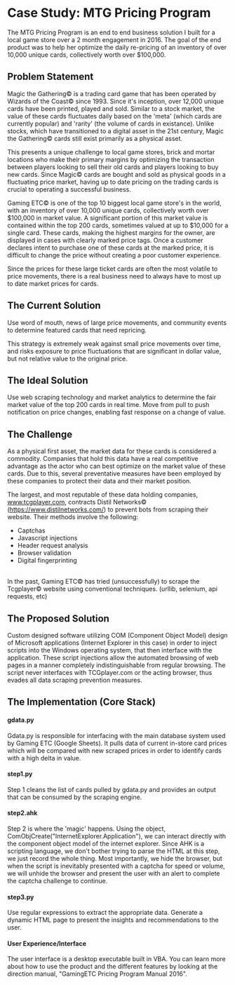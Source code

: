 Case Study: MTG Pricing Program
============
The MTG Pricing Program is an end to end business solution I built for a local game store over a 2 month engagement in 2016. The goal of the end product was to help her optimize the daily re-pricing of an inventory of over 10,000 unique cards, collectively worth over $100,000.

Problem Statement
--------------- 
Magic the Gathering© is a trading card game that has been operated by Wizards of the Coast© since 1993. Since it's inception, over 12,000 unique cards have been printed, played and sold. Similar to a stock market, the value of these cards fluctuates daily based on the 'meta' (which cards are currently popular) and 'rarity' (the volume of cards in existance). Unlike stocks, which have transitioned to a digital asset in the 21st century, Magic the Gathering© cards still exist primarily as a physical asset.<br/>

This presents a unique challenge to local game stores, brick and mortar locations who make their primary margins by optimizing the transaction between players looking to sell their old cards and players looking to buy new cards. Since Magic© cards are bought and sold as physical goods in a fluctuating price market, having up to date pricing on the trading cards is crucial to operating a successful business.<br/>

Gaming ETC© is one of the top 10 biggest local game store's in the world, with an inventory of over 10,000 unique cards, collectively worth over $100,000 in market value. A significant portion of this market value is contained within the top 200 cards, sometimes valued at up to $10,000 for a single card. These cards, making the highest margins for the owner, are displayed in cases with clearly marked price tags. Once a customer declares intent to purchase one of these cards at the marked price, it is difficult to change the price without creating a poor customer experience. <br/>

Since the prices for these large ticket cards are often the most volatile to price movements, there is a real business need to always have to most up to date market prices for cards.

The Current Solution
--------------- 
Use word of mouth, news of large price movements, and community events to determine featured cards that need repricing.<br/>

This strategy is extremely weak against small price movements over time, and risks exposure to price fluctuations that are significant in dollar value, but not relative value to the original price.

The Ideal Solution
--------------- 
Use web scraping technology and market analytics to determine the fair market value of the top 200 cards in real time. Move from pull to push notification on price changes, enabling fast response on a change of value.

The Challenge
--------------- 
As a physical first asset, the market data for these cards is considered a commodity. Companies that hold this data have a real competitive advantage as the actor who can best optimize on the market value of these cards. Due to this, several preventative measures have been employed by these companies to protect their data and their market position. <br/>

The largest, and most reputable of these data holding companies, www.tcgplayer.com, contracts Distil Networks© (https://www.distilnetworks.com/) to prevent bots from scraping their website. Their methods involve the following:
* Captchas
* Javascript injections
* Header request analysis
* Browser validation
* Digital fingerprinting
<br/>
In the past, Gaming ETC© has tried (unsuccessfully) to scrape the Tcgplayer© website using conventional techniques. (urllib, selenium, api requests, etc)

The Proposed Solution
--------------- 
Custom designed software utilizing COM (Component Object Model) design of Microsoft applications (Internet Explorer in this case) in order to inject scripts into the Windows operating system, that then interface with the application. These script injections allow the automated browsing of web pages in a manner completely indistinguishable from regular browsing. The script never interfaces with TCGplayer.com or the acting browser, thus evades all data scraping prevention measures.

The Implementation (Core Stack)
--------------- 
#### gdata.py ####
Gdata.py is responsible for interfacing with the main database system used by Gaming ETC (Google Sheets). It pulls data of current in-store card prices which will be compared with new scraped prices in order to identify cards with a high delta in value.
#### step1.py ####
Step 1 cleans the list of cards pulled by gdata.py and provides an output that can be consumed by the scraping engine.
#### step2.ahk ####
Step 2 is where the 'magic' happens. Using the object, ComObjCreate("InternetExplorer.Application"), we can interact directly with the component object model of the internet explorer. Since AHK is a scripting language, we don't bother trying to parse the HTML at this step, we just record the whole thing. Most importantly, we hide the browser, but when the script is inevitably presented with a captcha for speed or volume, we will unhide the browser and present the user with an alert to complete the captcha challenge to continue.
#### step3.py ####
Use regular expressions to extract the appropriate data. Generate a dynamic HTML page to present the insights and recommendations to the user.
#### User Experience/Interface ####
The user interface is a desktop executable built in VBA. You can learn more about how to use the product and the different features by looking at the direction manual, "GamingETC Pricing Program Manual 2016".
